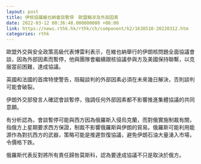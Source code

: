 ```yaml
---
layout: post
title: 伊核協議維也納會談暫停　歐盟稱涉及外部因素
date: 2022-03-12 00:36:48.000000000 +08:00
link: https://news.rthk.hk/rthk/ch/component/k2/1638510-20220312.htm
categories: rthk
---
```


歐盟外交與安全政策高級代表博雷利表示，在維也納舉行的伊朗核問題全面協議會談，因為外部因素而暫停，他與團隊會繼續跟核協議參與方及美國保持聯繫，以克服當前困難，達成協議。

英國和法國的首席特使警告，阻礙談判的外部因素必須在未來幾日解決，否則談判可能會破裂。

伊朗外交部發言人確認會談暫停，強調任何外部因素都不影響推進集體協議的共同意願。

有分析認為，會談暫停可能與西方因為俄羅斯入侵烏克蘭，而對俄實施制裁有關，指俄方上星期要求西方保證，制裁不影響俄羅斯與伊朗的貿易。俄羅斯可能利用能源作為對抗西方的武器，策略可能是推遲恢復協議，避免伊朗石油大量湧入市場，令價格下跌。

俄羅斯代表反對將所有責任歸咎莫斯科，認為要達成協議不只是取決於俄方。
